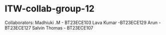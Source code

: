 # ITW-collab-group-12

Collaborators:
Madhiuki .M - BT23ECE103
Lava Kumar -BT23ECE129
Arun - BT23ECE127
Salvin Thomas - BT23ECE107


